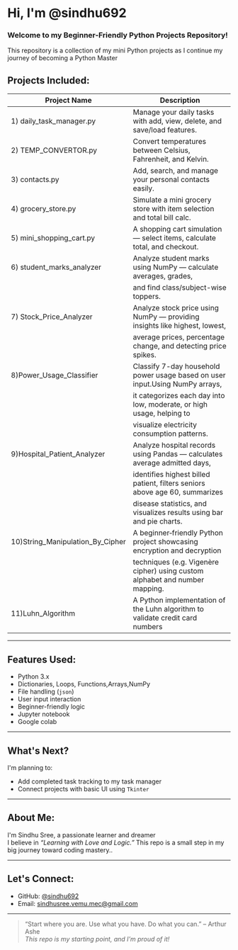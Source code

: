 #  Hi, I'm @sindhu692

### Welcome to my Beginner-Friendly Python Projects Repository!

This repository is a collection of my mini Python projects as I continue my journey of becoming a Python Master 

## Projects Included:

| Project Name                       | Description                                                                  |
|------------------------------------|------------------------------------------------------------------------------|
| 1)  daily_task_manager.py          | Manage your daily tasks with add, view, delete, and save/load features.      |
| 2)  TEMP_CONVERTOR.py              | Convert temperatures between Celsius, Fahrenheit, and Kelvin.                |
| 3)  contacts.py                    | Add, search, and manage your personal contacts easily.                       |
| 4)  grocery_store.py               | Simulate a mini grocery store with item selection and total bill calc.       |
| 5)  mini_shopping_cart.py          | A shopping cart simulation — select items, calculate total, and checkout.    |
| 6)  student_marks_analyzer         | Analyze student marks using NumPy — calculate averages, grades,              |
|                                    |  and find class/subject-wise toppers.                                        |
| 7)  Stock_Price_Analyzer           | Analyze stock price using NumPy — providing insights like highest, lowest,   |
|                                    |  average prices, percentage change, and detecting price spikes.              |
| 8)Power_Usage_Classifier           | Classify 7-day household power usage based on user input.Using NumPy arrays, |
|                                    |  it categorizes each day into low, moderate, or high usage, helping to       |
|                                    |  visualize electricity consumption patterns.                                 |
| 9)Hospital_Patient_Analyzer        | Analyze hospital records using Pandas — calculates average admitted days,    |
|                                    |  identifies highest billed patient, filters seniors above age 60, summarizes |
|                                    |  disease statistics, and visualizes results using bar and pie charts.        | 
| 10)String_Manipulation_By_Cipher   | A beginner‑friendly Python project showcasing encryption and decryption      |
|                                    |  techniques (e.g. Vigenère cipher) using custom alphabet and number mapping. |
| 11)Luhn_Algorithm                  | A Python implementation of the Luhn algorithm to validate credit card numbers|

---

##  Features Used:

- Python 3.x
- Dictionaries, Loops, Functions,Arrays,NumPy
- File handling (`json`)
- User input interaction
- Beginner-friendly logic
- Jupyter notebook
- Google colab

---

## What's Next?

I'm planning to:
- Add completed task tracking to my task manager 
- Connect projects with basic UI using `Tkinter`

---

## About Me:

I'm Sindhu Sree, a passionate learner and dreamer   
I believe in *“Learning with Love and Logic.”*
This repo is a small step in my big journey toward coding mastery..

---

## Let's Connect:

-  GitHub: [@sindhu692](https://github.com/sindhu692)
-  Email: [sindhusree.vemu.mec@gmail.com](mailto:sindhusree.vemu.mec@gmail.com)
---

> “Start where you are. Use what you have. Do what you can.” – Arthur Ashe  
> _This repo is my starting point, and I’m proud of it!_

